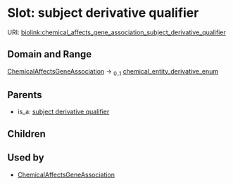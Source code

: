 
# Slot: subject derivative qualifier




URI: [biolink:chemical_affects_gene_association_subject_derivative_qualifier](https://w3id.org/biolink/vocab/chemical_affects_gene_association_subject_derivative_qualifier)


## Domain and Range

[ChemicalAffectsGeneAssociation](ChemicalAffectsGeneAssociation.md) &#8594;  <sub>0..1</sub> [chemical_entity_derivative_enum](chemical_entity_derivative_enum.md)

## Parents

 *  is_a: [subject derivative qualifier](subject_derivative_qualifier.md)

## Children


## Used by

 * [ChemicalAffectsGeneAssociation](ChemicalAffectsGeneAssociation.md)
